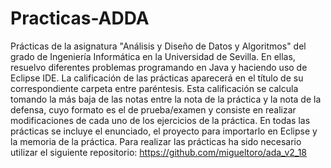 # Practicas-ADDA
Prácticas de la asignatura "Análisis y Diseño de Datos y Algoritmos" del grado de Ingeniería Informática en la Universidad de Sevilla.
En ellas, resuelvo diferentes problemas programando en Java y haciendo uso de Eclipse IDE. 
La calificación de las prácticas aparecerá en el título de su correspondiente carpeta entre paréntesis. Esta calificación se calcula tomando la más baja de las notas entre la nota de la práctica y la nota de la defensa, cuyo formato es el de prueba/examen y consiste en realizar modificaciones de cada uno de los ejercicios de la práctica.
En todas las prácticas se incluye el enunciado, el proyecto para importarlo en Eclipse y la memoria de la práctica.
Para realizar las prácticas ha sido necesario utilizar el siguiente repositorio: https://github.com/migueltoro/ada_v2_18
